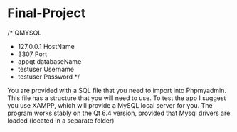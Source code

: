 # Final-Project
/* QMYSQL
 * 127.0.0.1 HostName
 * 3307 Port
 * appqt databaseName
 * testuser Username
 * testuser Password
*/

You are provided with a SQL file that you need to import into Phpmyadmin. This file has a structure that you will need to use.
To test the app I suggest you use XAMPP, which will provide a MySQL local server for you.
The program works stably on the Qt 6.4 version, provided that Mysql drivers are loaded (located in a separate folder)
